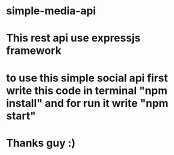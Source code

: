 # simple-media-api
# This rest api use expressjs framework
# to use this simple social api first write this code in terminal "npm install" and for run it write "npm start"
# Thanks guy :)
